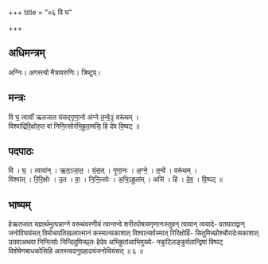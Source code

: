 +++
title = "०६ वि घ"

+++
## अधिमन्त्रम्
अग्निः। अगस्त्यो मैत्रावरुणिः। त्रिष्टुप्।

## मन्त्रः
वि घ॒ त्वावाँ॑ ऋतजात यंसद्गृणा॒नो अ॑ग्ने त॒न्वे॒३॒॑ वरू॑थम् ।  
विश्वा॑द्रिरि॒क्षोरु॒त वा॑ निनि॒त्सोर॑भि॒ह्रुता॒मसि॒ हि दे॑व वि॒ष्पट् ॥

## पदपाठः
वि । घ॒ । त्वावा॑न् । ऋ॒त॒ऽजा॒त॒ । यं॒स॒त् । गृ॒णा॒नः । अ॒ग्ने॒ । त॒न्वे॑ । वरू॑थम् ।  
विश्वा॑त् । रि॒रि॒क्षोः । उ॒त । वा॒ । नि॒नि॒त्सोः । अ॒भि॒ऽह्रुता॑म् । असि॑ । हि । दे॒व॒ । वि॒ष्पट् ॥

## भाष्यम्
हेऋतजात यज्ञार्थमुत्पन्नाग्ने वरूथंवरणीयं त्वान्तन्वे शरीरपोषायगृणानःस्तुवन् त्वावान् त्वयादे- वतयातद्वान् जनोविघयंसत् विमोचयतिखल्वात्मानं कस्मात्सकाशात् विश्वात्सर्वस्मात् रिरिक्षोर्हि- सितुमिच्छोश्चौरादेःसकाशात् उतवाअथवा निनित्सोः निन्दितुमिच्छ्तः हेदेव अभिह्रुतांआभिमुख्ये- नकुटिलङ्कुर्वतान्द्विषां विष्पट् विशेषेणबाधकोसिहि अतस्त्वदनुग्रहादयंजनोवियंसत् ॥ ६ ॥